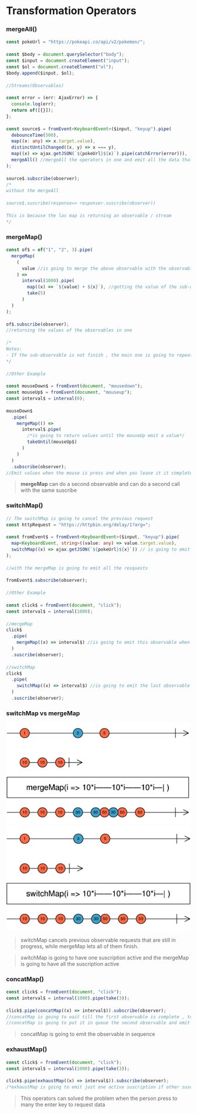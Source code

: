 # Transformation Operators

### mergeAll()

```ts
const pokeUrl = "https://pokeapi.co/api/v2/pokemon/";

const $body = document.querySelector("body");
const $input = document.createElement("input");
const $ol = document.createElement("ol");
$body.append($input, $ol);

//Streams(Observables)

const error = (err: AjaxError) => {
  console.log(err);
  return of([{}]);
};

const source$ = fromEvent<KeyboardEvent>($input, "keyup").pipe(
  debounceTime(500),
  map((x: any) => x.target.value),
  distinctUntilChanged((x, y) => x === y),
  map((x) => ajax.getJSON(`${pokeUrl}${x}`).pipe(catchError(error))),
  mergeAll() //mergeAll the operators in one and emit all the data that the operators gave to him
);

source$.subscribe(observer);
/*
without the mergeAll

source$.suscribe(response=> responser.suscribe(observer))

This is because the las map is returning an observable / stream
*/
```

### mergeMap()

```ts
const of$ = of("1", "2", 3).pipe(
  mergeMap(
    (
      value //is going to merge the above observable with the observable created below
    ) =>
      interval(1000).pipe(
        map((x) => `${value} + ${x}`), //getting the value of the sub-observable and the main observable
        take(5)
      )
  )
);

of$.subscribe(observer);
//returning the values of the observables in one

/*
Notes:
- If the sub-observable is not finish , the main one is going to repeat till the sub-observable finish.
*/

//Other Example

const mouseDown$ = fromEvent(document, "mousedown");
const mouseUp$ = fromEvent(document, "mouseup");
const interval$ = interval(0);

mouseDown$
  .pipe(
    mergeMap(() =>
      interval$.pipe(
        /*is going to return values until the mouseUp emit a value*/
        takeUntil(mouseUp$)
      )
    )
  )
  .subscribe(observer);
//Emit values when the mouse is press and when you leave it it complete the observables
```

> **mergeMap** can do a second observable and can do a second call with the same suscribe

### switchMap()

```ts
// The switchMap is going to cancel the previous request
const httpRequest = "https://httpbin.org/delay/1?arg=";

const fromEvent$ = fromEvent<KeyboardEvent>($input, "keyup").pipe(
  map<KeyboardEvent, string>((value: any) => value.target.value),
  switchMap((x) => ajax.getJSON(`${pokeUrl}${x}`)) // is going to emit the last request
);

//with the mergeMap is going to emit all the resquests

fromEvent$.subscribe(observer);

//Other Example

const click$ = fromEvent(document, "click");
const interval$ = interval(1000);

//mergeMap
click$
  .pipe(
    mergeMap((x) => interval$) //is going to emit this observable when the first happen
  )
  .suscribe(observer);

//switchMap
click$
  .pipe(
    switchMap((x) => interval$) //is going to emit the last observable that emit the first one
  )
  .suscribe(observer);
```

### switchMap vs mergeMap

![mergeMap](./images/mergeMaP.png)
![switchMap](./images/switchMap.png)

> switchMap cancels previous observable requests that are still in progress, while mergeMap lets all of them finish.

> switchMap is going to have one suscription active and the mergeMap is going to have all the suscription active

### concatMap()

```ts
const click$ = fromEvent(document, "click");
const interval$ = interval(1000).pipe(take(3));

click$.pipe(concatMap((x) => interval$)).subscribe(observer);
//concatMap is going to wait till the first observable is complete , to concat the second one and so on...
//concatMap is going to put it in queue the second observable and emit it when the first is complete
```

> concatMap is going to emit the observable in sequence

### exhaustMap()

```ts
const click$ = fromEvent(document, "click");
const interval$ = interval(1000).pipe(take(3));

click$.pipe(exhaustMap((x) => interval$)).subscribe(observer);
/*exhaustMap is going to emit just one active suscription if other suscription is emit it and the time that a suscription is active is going to ignore it and if the suscription is complete and other suscription is emit it will begin to emit values*/
```

> This operators can solved the problem when the person press to many the enter key to request data
